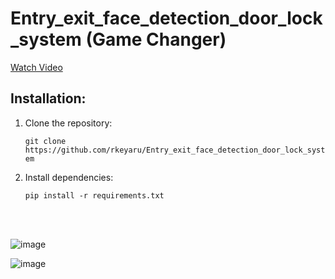 <h1>Entry_exit_face_detection_door_lock_system (Game Changer) </h1>

[Watch Video](https://drive.google.com/file/d/12Nt5RoJA4h1DxCD1tyD9D5_Bt37M3R8f/view)

<h2>Installation:</h2>

1. Clone the repository:

      ``` git clone https://github.com/rkeyaru/Entry_exit_face_detection_door_lock_system ```

2. Install dependencies:

     ``` pip install -r requirements.txt ```




      

<br />
<br />






   ![image](https://github.com/user-attachments/assets/b0fa28ed-d7f4-41cc-82e7-51b8f280ccf3)


![image](https://github.com/user-attachments/assets/bb94b29d-2de2-4208-a25b-1fccbecfbacb)
